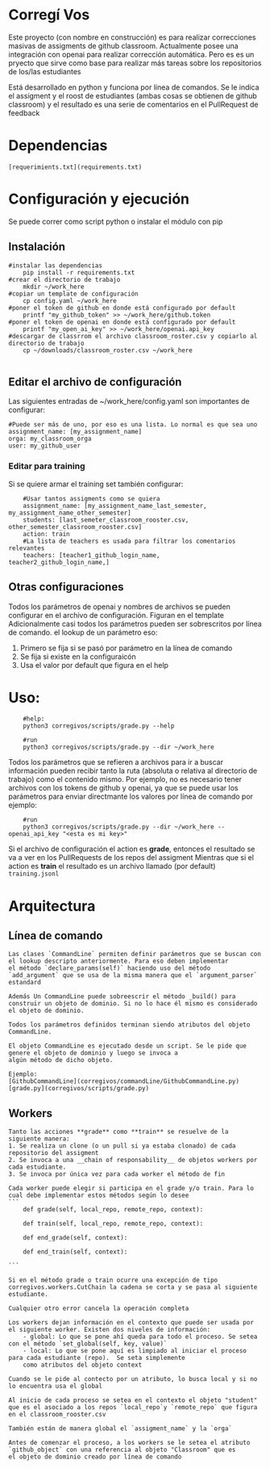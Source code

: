 # Corregí Vos

Este proyecto (con nombre en construcción) es para realizar correcciones masivas de assigments de github classroom.
Actualmente posee una integración con openai para realizar corrección automática. Pero es es un pryecto que sirve
como base para realizar más tareas sobre los repositorios de los/las estudiantes

Está desarrollado en python y funciona por línea de comandos. Se le indica el assigment y el roost de estudiantes
(ambas cosas se obtienen de github classroom) y el resultado es una serie de comentarios en el PullRequest de feedback

# Dependencias
    [requerimients.txt](requirements.txt)
# Configuración y ejecución

Se puede correr como script python o instalar el módulo con pip

## Instalación 
``` 
#instalar las dependencias
    pip install -r requirements.txt
#crear el directorio de trabajo
    mkdir ~/work_here 
#copiar un template de configuración
    cp config.yaml ~/work_here
#poner el token de github en donde está configurado por default
    printf "my_github_token" >> ~/work_here/github.token
#poner el token de openai en donde está configurado por default
    printf "my_open_ai_key" >> ~/work_here/openai.api_key
#descargar de classrrom el archivo classroom_roster.csv y copiarlo al directorio de trabajo    
    cp ~/downloads/classroom_roster.csv ~/work_here
   
```
## Editar el archivo de configuración
Las siguientes entradas de ~/work_here/config.yaml son importantes de configurar:

```
#Puede ser más de uno, por eso es una lista. Lo normal es que sea uno
assignment_name: [my_assignment_name] 
orga: my_classroom_orga
user: my_github_user
```
### Editar para training
Si se quiere armar el training set también configurar:
```
    #Usar tantos assigments como se quiera
    assignment_name: [my_assignment_name_last_semester, my_assignment_name_other_semester]  
    students: [last_semeter_classroom_rooster.csv, other_semester_classroom_rooster.csv]
    action: train
    #La lista de teachers es usada para filtrar los comentarios relevantes
    teachers: [teacher1_github_login_name, teacher2_github_login_name,]
```
## Otras configuraciones

Todos los parámetros de openai y nombres de archivos se pueden configurar en el archivo de configuración. Figuran en el template
Adicionalmente casi todos los parámetros pueden ser sobrescritos por línea de comando. el lookup de un parámetro eso:
1. Primero se fija si se pasó por parámetro en la línea de comando
2. Se fija si existe en la configuraicón
3. Usa el valor por default que figura en el help 


# Uso:

```
    #help:
    python3 corregivos/scripts/grade.py --help

    #run
    python3 corregivos/scripts/grade.py --dir ~/work_here

```

Todos los parámetros que se refieren a archivos para ir a buscar información pueden recibir tanto la ruta (absoluta o relativa al directorio
de trabajo) como el contenido mismo. Por ejemplo, no es necesario tener archivos con los tokens de github y openai, ya que se puede
usar los parámetros para enviar directmante los valores por línea de comando por ejemplo:
```
    #run
    python3 corregivos/scripts/grade.py --dir ~/work_here --openai_api_key "<esta es mi key>"

```

Si el archivo de configuración el action es **grade**, entonces el resultado se va a ver en los PullRequests de los repos del assigment
Mientras que si el action es **train** el resultado es un archivo llamado (por default) `training.jsonl`

# Arquitectura

## Línea de comando
    Las clases `CommandLine` permiten definir parámetros que se buscan con el lookup descripto anteriormente. Para eso deben implementar
    el método `declare_params(self)` haciendo uso del método `add_argument` que se usa de la misma manera que el `argument_parser` estandard

    Además Un CommandLine puede sobreescrir el método _build() para construir un objeto de dominio. Si no lo hace él mismo es considerado
    el objeto de dominio.

    Todos los parámetros definidos terminan siendo atributos del objeto CommandLine. 

    El objeto CommandLine es ejecutado desde un script. Se le pide que genere el objeto de dominio y luego se invoca a
    algún método de dicho objeto.

    Ejemplo:
    [GithubCommandLine](corregivos/commandLine/GithubCommandLine.py)
    [grade.py](corregivos/scripts/grade.py)

## Workers
    Tanto las acciones **grade** como **train** se resuelve de la siguiente manera:
    1. Se realiza un clone (o un pull si ya estaba clonado) de cada repositorio del assigment
    2. Se invoca a una __chain of responsability__ de objetos workers por cada estudiante. 
    3. Se invoca por única vez para cada worker el método de fin

    Cada worker puede elegir si participa en el grade y/o train. Para lo cual debe implementar estos métodos según lo desee
    ```
        def grade(self, local_repo, remote_repo, context):

        def train(self, local_repo, remote_repo, context):

        def end_grade(self, context):

        def end_train(self, context):

    ```

    Si en el método grade o train ocurre una excepción de tipo corregivos.workers.CutChain la cadena se corta y se pasa al siguiente estudiante.
    
    Cualquier otro error cancela la operación completa

    Los workers dejan información en el contexto que puede ser usada por el siguiente worker. Existen dos niveles de información:
        - global: Lo que se pone ahí queda para todo el proceso. Se setea con el método `set_global(self, key, value)`
        - local: Lo que se pone aquí es limpiado al iniciar el proceso para cada estudiante (repo).  Se seta simplemente
        como atributos del objeto context
    
    Cuando se le pide al contecto por un atributo, lo busca local y si no lo encuentra usa el global

    Al inicio de cada proceso se setea en el contexto el objeto "student" que es el asociado a los repos `local_repo`y `remote_repo` que figura en el classroom_rooster.csv

    También están de manera global el `assigment_name` y la `orga`

    Antes de comenzar el proceso, a los workers se le setea el atributo `github_object` con una referencia al objeto "Classroom" que es
    el objeto de dominio creado por línea de comando




    

